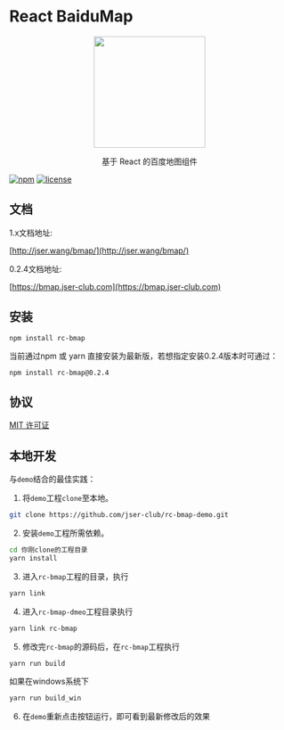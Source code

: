 # React BaiduMap

<p align="center">
  <img src="https://bmap.jser-club.com/home.png" width="200px">
</p>
<p align="center">基于 React 的百度地图组件</p>

[![npm](https://img.shields.io/npm/v/rc-bmap.svg)]()
[![license](https://img.shields.io/github/license/jserwang/rc-bmap.svg)]()

## 文档

1.x文档地址:

[http://jser.wang/bmap/](http://jser.wang/bmap/)

0.2.4文档地址:

[https://bmap.jser-club.com](https://bmap.jser-club.com)

## 安装

```
npm install rc-bmap
```

当前通过npm 或 yarn 直接安装为最新版，若想指定安装0.2.4版本时可通过：
```
npm install rc-bmap@0.2.4
```

## 协议

[MIT 许可证](https://opensource.org/licenses/MIT)

## 本地开发

与`demo`结合的最佳实践：

1. 将`demo`工程`clone`至本地。
  ``` bash
  git clone https://github.com/jser-club/rc-bmap-demo.git
  ```
2. 安装`demo`工程所需依赖。
  ``` bash
  cd 你刚clone的工程目录
  yarn install
  ```
3. 进入`rc-bmap`工程的目录，执行
  ``` bash
  yarn link
  ```
4. 进入`rc-bmap-dmeo`工程目录执行
  ``` bash
  yarn link rc-bmap
  ```
5. 修改完`rc-bmap`的源码后，在`rc-bmap`工程执行
  ``` bash
  yarn run build
  ```
  如果在windows系统下
  ```bash
  yarn run build_win
  ```
6. 在`demo`重新点击按钮运行，即可看到最新修改后的效果
